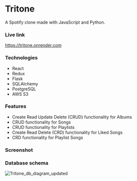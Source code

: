 # Tritone

A Spotify clone made with JavaScript and Python.

### Live link
https://tritone.onrender.com

### Technologies
- React
- Redux
- Flask
- SQLAlchemy
- PostgreSQL
- AWS S3

### Features
- Create Read Update Delete (CRUD) functionality for Albums
- CRUD functionality for Songs
- CRUD functionality for Playlists
- Create Read Delete (CRD) functionality for Liked Songs
- CRD functionality for Playlist Songs

### Screenshot


### Database schema
![Tritone_db_diagram_updated](https://github.com/BadaBingBadaBo0m/Tritone/assets/104036250/afefe9b1-2128-416c-ada5-6185f9637c81)

